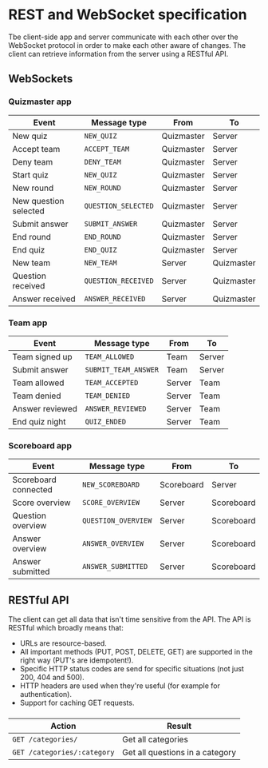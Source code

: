 # REST and WebSocket specification
Tbe client-side app and server communicate with each other over the WebSocket protocol in order to make each other aware of changes. The client can retrieve information from the server using a RESTful API.

## WebSockets
### Quizmaster app
| Event                 | Message type          | From       | To         |
| --------------------- | --------------------- | ---------- | ---------- |
| New quiz              | ``NEW_QUIZ``          | Quizmaster | Server     |
| Accept team           | ``ACCEPT_TEAM``       | Quizmaster | Server     |
| Deny team             | ``DENY_TEAM``         | Quizmaster | Server     |
| Start quiz            | ``NEW_QUIZ``          | Quizmaster | Server     |
| New round             | ``NEW_ROUND``         | Quizmaster | Server     |
| New question selected | ``QUESTION_SELECTED`` | Quizmaster | Server     |
| Submit answer         | ``SUBMIT_ANSWER``     | Quizmaster | Server     |
| End round             | ``END_ROUND``         | Quizmaster | Server     |
| End quiz              | ``END_QUIZ``          | Quizmaster | Server     |
| New team              | ``NEW_TEAM``          | Server     | Quizmaster |
| Question received     | ``QUESTION_RECEIVED`` | Server     | Quizmaster |
| Answer received       | ``ANSWER_RECEIVED``   | Server     | Quizmaster |

### Team app
| Event                 | Message type          | From       | To         |
| --------------------- | --------------------- | ---------- | ---------- |
| Team signed up        | ``TEAM_ALLOWED``      | Team       | Server     |
| Submit answer         | ``SUBMIT_TEAM_ANSWER``| Team       | Server     |
| Team allowed          | ``TEAM_ACCEPTED``     | Server     | Team       |
| Team denied           | ``TEAM_DENIED``       | Server     | Team       |
| Answer reviewed       | ``ANSWER_REVIEWED``   | Server     | Team       |
| End quiz night        | ``QUIZ_ENDED``        | Server     | Team       |

### Scoreboard app
| Event                 | Message type          | From       | To         |
| --------------------- | --------------------- | ---------- | ---------- |
| Scoreboard connected  | ``NEW_SCOREBOARD``    | Scoreboard | Server     |
| Score overview        | ``SCORE_OVERVIEW``    | Server     | Scoreboard |
| Question overview     | ``QUESTION_OVERVIEW`` | Server     | Scoreboard |
| Answer overview       | ``ANSWER_OVERVIEW``   | Server     | Scoreboard |
| Answer submitted      | ``ANSWER_SUBMITTED``  | Server     | Scoreboard |

## RESTful API
The client can get all data that isn't time sensitive from the API. The API is RESTful which broadly means that:
 - URLs are resource-based.
 - All important methods (PUT, POST, DELETE, GET) are supported in the right way (PUT's are idempotent!).
 - Specific HTTP status codes are send for specific situations (not just 200, 404 and 500).
 - HTTP headers are used when they're useful (for example for authentication).
 - Support for caching GET requests.

###
| Action                                    | Result                            |
| ----------------------------------------- | --------------------------------- |
| ```GET /categories/```                    | Get all categories                |
| ```GET /categories/:category```           | Get all questions in a category   |